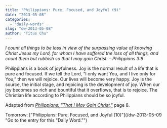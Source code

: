 ```yaml
---
title: "Philippians: Pure, Focused, and Joyful (9)"
date: "2013-05-08"
categories: 
  - "daily-words"
slug: "dw-2013-05-08"
author: "Titus Chu"
---
```


_I count all things to be loss in view of the surpassing value of knowing Christ Jesus my Lord, for whom I have suffered the loss of all things, and count them but rubbish so that I may gain Christ._ _– Philippians 3:8_

Philippians is a book of joyfulness. Joy is the normal result of a life that is pure and focused. If we tell the Lord, “I only want You, and I live only for You,” then we will rejoice. Our lives will become very happy. Joy is the source, the initial stage, and rejoicing is the development of joy. When our joy becomes so rich and bountiful that it overflows, that is to rejoice. The Christian life according to Philippians should be so joyful.

Adapted from _[Philippians: "That I May Gain Christ,"](/book-philippians "Go to the listing for this book.")_ page 8.

Tomorrow: ["Philippians: Pure, Focused, and Joyful (10)"](/dw-2013-05-09 "Go to the entry for this "Daily Word."")
